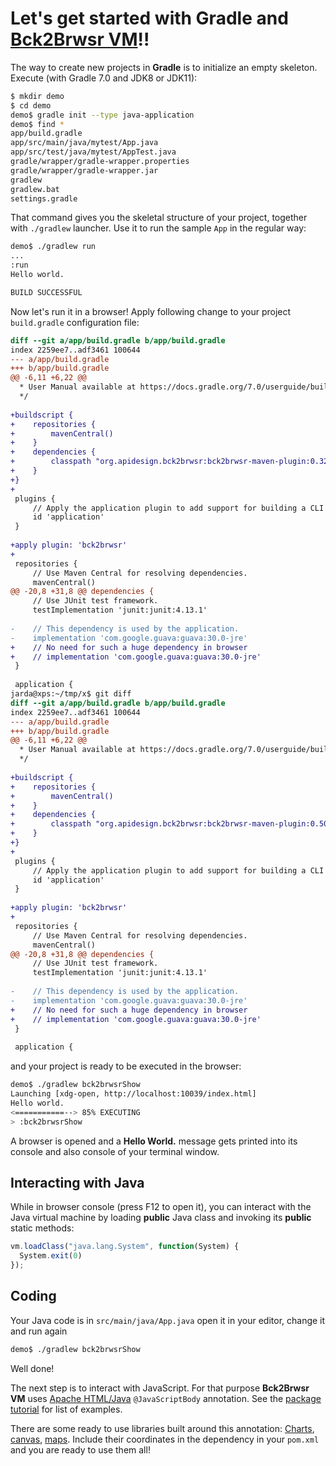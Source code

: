 # Let's get started with **Gradle** and [Bck2Brwsr VM](../README.md)!!

The way to create new projects in **Gradle** is to initialize an empty
skeleton. Execute (with Gradle 7.0 and JDK8 or JDK11):
```bash
$ mkdir demo
$ cd demo
demo$ gradle init --type java-application
demo$ find *
app/build.gradle
app/src/main/java/mytest/App.java
app/src/test/java/mytest/AppTest.java
gradle/wrapper/gradle-wrapper.properties
gradle/wrapper/gradle-wrapper.jar
gradlew
gradlew.bat
settings.gradle
```
That command gives you the skeletal structure of your project, together with
`./gradlew` launcher. Use it to run the sample `App` in the regular way:
```bash
demo$ ./gradlew run
...
:run
Hello world.

BUILD SUCCESSFUL
```
Now let's run it in a browser! Apply following change to your project
`build.gradle` configuration file:
```diff
diff --git a/app/build.gradle b/app/build.gradle
index 2259ee7..adf3461 100644
--- a/app/build.gradle
+++ b/app/build.gradle
@@ -6,11 +6,22 @@
  * User Manual available at https://docs.gradle.org/7.0/userguide/building_java_projects.html
  */
 
+buildscript {
+    repositories {
+        mavenCentral()
+    }
+    dependencies {
+        classpath "org.apidesign.bck2brwsr:bck2brwsr-maven-plugin:0.32"
+    }
+}
+
 plugins {
     // Apply the application plugin to add support for building a CLI application in Java.
     id 'application'
 }
 
+apply plugin: 'bck2brwsr'
+
 repositories {
     // Use Maven Central for resolving dependencies.
     mavenCentral()
@@ -20,8 +31,8 @@ dependencies {
     // Use JUnit test framework.
     testImplementation 'junit:junit:4.13.1'
 
-    // This dependency is used by the application.
-    implementation 'com.google.guava:guava:30.0-jre'
+    // No need for such a huge dependency in browser
+    // implementation 'com.google.guava:guava:30.0-jre'
 }
 
 application {
jarda@xps:~/tmp/x$ git diff
diff --git a/app/build.gradle b/app/build.gradle
index 2259ee7..adf3461 100644
--- a/app/build.gradle
+++ b/app/build.gradle
@@ -6,11 +6,22 @@
  * User Manual available at https://docs.gradle.org/7.0/userguide/building_java_projects.html
  */
 
+buildscript {
+    repositories {
+        mavenCentral()
+    }
+    dependencies {
+        classpath "org.apidesign.bck2brwsr:bck2brwsr-maven-plugin:0.50"
+    }
+}
+
 plugins {
     // Apply the application plugin to add support for building a CLI application in Java.
     id 'application'
 }
 
+apply plugin: 'bck2brwsr'
+
 repositories {
     // Use Maven Central for resolving dependencies.
     mavenCentral()
@@ -20,8 +31,8 @@ dependencies {
     // Use JUnit test framework.
     testImplementation 'junit:junit:4.13.1'
 
-    // This dependency is used by the application.
-    implementation 'com.google.guava:guava:30.0-jre'
+    // No need for such a huge dependency in browser
+    // implementation 'com.google.guava:guava:30.0-jre'
 }
 
 application {
```
and your project is ready to be executed in the browser:
```bash
demo$ ./gradlew bck2brwsrShow
Launching [xdg-open, http://localhost:10039/index.html]
Hello world.
<===========--> 85% EXECUTING
> :bck2brwsrShow

```
A browser is opened and a **Hello World.** message gets printed into its console
and also console of your terminal window.

## Interacting with Java

While in browser console (press F12 to open it), you can interact with the
Java virtual machine by loading **public** Java class and invoking its
**public** static methods:
```js
vm.loadClass("java.lang.System", function(System) {
  System.exit(0)
});
```

## Coding

Your Java code is in `src/main/java/App.java` open it in your
editor, change it and run again
```bash
demo$ ./gradlew bck2brwsrShow
```
Well done!

The next step is to interact with JavaScript. For that purpose **Bck2Brwsr VM**
uses [Apache HTML/Java](https://github.com/apache/incubator-netbeans-html4j/)
`@JavaScriptBody` annotation. See the [package tutorial](http://bits.netbeans.org/html+java/1.5.1/net/java/html/js/package-summary.html)
for list of examples.

There are some ready to use libraries built around this annotation:
[Charts](https://dukescript.com/javadoc/charts/),
[canvas](https://dukescript.com/javadoc/canvas/),
[maps](https://dukescript.com/javadoc/leaflet4j/).
Include their coordinates in the dependency in your `pom.xml` and you are
ready to use them all!
